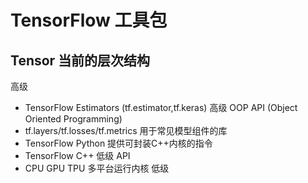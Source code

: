 # TensorFlow 工具包

## Tensor 当前的层次结构

高级
* TensorFlow Estimators (tf.estimator,tf.keras) 高级 OOP API (Object Oriented Programming)
* tf.layers/tf.losses/tf.metrics                用于常见模型组件的库
* TensorFlow Python                             提供可封装C++内核的指令
* TensorFlow C++                                低级 API
* CPU GPU TPU                                   多平台运行内核
低级  

